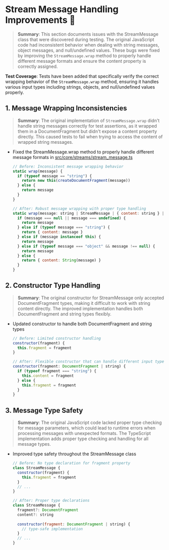 # Stream Message Handling Improvements 🐛

> **Summary**: This section documents issues with the StreamMessage class that were discovered during testing. The original JavaScript code had inconsistent behavior when dealing with string messages, object messages, and null/undefined values. These bugs were fixed by improving the `StreamMessage.wrap` method to properly handle different message formats and ensure the content property is correctly assigned.

**Test Coverage**: Tests have been added that specifically verify the correct wrapping behavior of the `StreamMessage.wrap` method, ensuring it handles various input types including strings, objects, and null/undefined values properly.

## 1. Message Wrapping Inconsistencies

> **Summary**: The original implementation of `StreamMessage.wrap` didn't handle string messages correctly for test assertions, as it wrapped them in a DocumentFragment but didn't expose a content property directly. This caused tests to fail when trying to access the content of wrapped string messages.

- Fixed the StreamMessage.wrap method to properly handle different message formats in [src/core/streams/stream_message.ts](src/core/streams/stream_message.ts)
  ```javascript
  // Before: Inconsistent message wrapping behavior
  static wrap(message) {
    if (typeof message == "string") {
      return new this(createDocumentFragment(message))
    } else {
      return message
    }
  }
  
  // After: Robust message wrapping with proper type handling
  static wrap(message: string | StreamMessage | { content: string } | null | undefined): any {
    if (message === null || message === undefined) {
      return message
    } else if (typeof message === "string") {
      return { content: message }
    } else if (message instanceof this) {
      return message
    } else if (typeof message === "object" && message !== null) {
      return message
    } else {
      return { content: String(message) }
    }
  }
  ```

## 2. Constructor Type Handling

> **Summary**: The original constructor for StreamMessage only accepted DocumentFragment types, making it difficult to work with string content directly. The improved implementation handles both DocumentFragment and string types flexibly.

- Updated constructor to handle both DocumentFragment and string types
  ```javascript
  // Before: Limited constructor handling
  constructor(fragment) {
    this.fragment = fragment
  }
  
  // After: Flexible constructor that can handle different input types
  constructor(fragment: DocumentFragment | string) {
    if (typeof fragment === "string") {
      this.content = fragment
    } else {
      this.fragment = fragment
    }
  }
  ```

## 3. Message Type Safety

> **Summary**: The original JavaScript code lacked proper type checking for message parameters, which could lead to runtime errors when processing messages with unexpected formats. The TypeScript implementation adds proper type checking and handling for all message types.

- Improved type safety throughout the StreamMessage class
  ```javascript
  // Before: No type declaration for fragment property
  class StreamMessage {
    constructor(fragment) {
      this.fragment = fragment
    }
    // ...
  }
  
  // After: Proper type declarations
  class StreamMessage {
    fragment?: DocumentFragment
    content?: string
    
    constructor(fragment: DocumentFragment | string) {
      // type-safe implementation
    }
    // ...
  }
  ```
